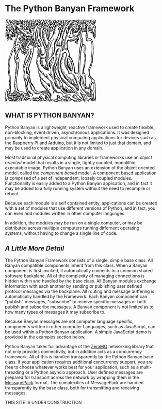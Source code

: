# The Python Banyan Framework

![](https://github.com/MrYsLab/python_banyan/blob/master/python_banyan/examples/raspberry_redbot/documentation/images/BanyanTree.png)

## WHAT IS PYTHON BANYAN?
Python Banyan is a lightweight, reactive framework used to create flexible, non-blocking, event 
driven, 
asynchronous applications. It was designed primarily to implement physical computing applications for devices such as
 the Raspberry Pi and Arduino, 
but it is 
not limited to just that domain, and may be used to create application in any domain.

Most traditional physical computing libraries or frameworks use an *object oriented* model that results in a single, 
tightly coupled, monolithic executable image. Python Banyan uses an extension of the object oriented model, called 
the *component based* model. A component based application is comprised of a set of independent, loosely 
coupled 
modules. Functionality is easily added to a Python Banyan application, and in fact it may be added to a fully running
 system without the need to recompile or reboot.
 
 Because each module is a self contained entity, applications can be created with a set of modules that use 
 different 
 versions of Python, and in fact, you can even add modules written in other computer languages.
 
 In addition, the modules may be run on a single computer, or may be distributed across muiltiple computers running 
 differnent operating systems, without having to change a single line of code.

## *A Little More Detail*
The Python Banyan Framework consists of a single, simple base class. All Banyan compatible components inherit from 
this class. When a Banyan component is first invoked, it automatically connects to a common shared software backplane. 
All 
of the complexity of managing connections is hidden within and handled by the base class. All Banyan modules
exchange information with each another by sending or publishing user defined protocol messages via the backplane. All
 routing and message buffering is automatically handled by the Framework. Each 
Banyan 
component can
 "publish" messages, "subscribe" to receive specific messages or both publish and subscribe messages. A Banyan 
 component is not limited as to how many types of messages it may subscribe to.

 
 Because Banyan messages are not computer language specific, components written in other computer Languages, such as 
 JavaScript, can be used within a Python Banyan application. A simple JavaScript demo is provided in the 
 examples section below.
 
 Python Banyan takes full advantage of the [ZeroMQ](zeromq.org) networking library that not only provides 
 connectivity, but in addition acts as a concurrency framework. All of this is handled transparently by the Python 
 Banyan base class. If your application requires additional concurrency support, you are free to choose whatever 
 works best for your application, such as a multi-threading or a Python asyncio approach. User defined messages are 
 prepared for transport across the network by wrapping them in the [MessagePack](http://msgpack.org/index.html) format.
  The complexities of 
 MessagePack are handled transparently by the base class, both for transmitting and receiving messages.

THIS SITE IS UNDER CONSTRUCTION